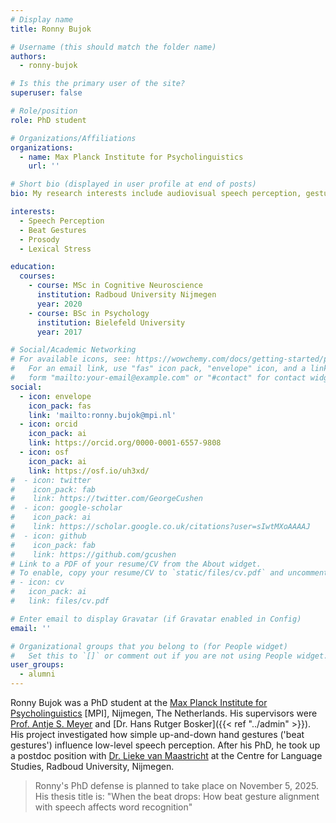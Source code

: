 ```yaml
---
# Display name
title: Ronny Bujok

# Username (this should match the folder name)
authors:
  - ronny-bujok

# Is this the primary user of the site?
superuser: false

# Role/position
role: PhD student

# Organizations/Affiliations
organizations:
  - name: Max Planck Institute for Psycholinguistics
    url: ''

# Short bio (displayed in user profile at end of posts)
bio: My research interests include audiovisual speech perception, gestures, and lexical stress.

interests:
  - Speech Perception
  - Beat Gestures
  - Prosody
  - Lexical Stress

education:
  courses:
    - course: MSc in Cognitive Neuroscience
      institution: Radboud University Nijmegen
      year: 2020
    - course: BSc in Psychology
      institution: Bielefeld University
      year: 2017

# Social/Academic Networking
# For available icons, see: https://wowchemy.com/docs/getting-started/page-builder/#icons
#   For an email link, use "fas" icon pack, "envelope" icon, and a link in the
#   form "mailto:your-email@example.com" or "#contact" for contact widget.
social:
  - icon: envelope
    icon_pack: fas
    link: 'mailto:ronny.bujok@mpi.nl'
  - icon: orcid
    icon_pack: ai
    link: https://orcid.org/0000-0001-6557-9808
  - icon: osf
    icon_pack: ai
    link: https://osf.io/uh3xd/
#  - icon: twitter
#    icon_pack: fab
#    link: https://twitter.com/GeorgeCushen
#  - icon: google-scholar
#    icon_pack: ai
#    link: https://scholar.google.co.uk/citations?user=sIwtMXoAAAAJ
#  - icon: github
#    icon_pack: fab
#    link: https://github.com/gcushen
# Link to a PDF of your resume/CV from the About widget.
# To enable, copy your resume/CV to `static/files/cv.pdf` and uncomment the lines below.
# - icon: cv
#   icon_pack: ai
#   link: files/cv.pdf

# Enter email to display Gravatar (if Gravatar enabled in Config)
email: ''

# Organizational groups that you belong to (for People widget)
#   Set this to `[]` or comment out if you are not using People widget.
user_groups:
  - alumni
---
```


Ronny Bujok was a PhD student at the [Max Planck Institute for Psycholinguistics](https://www.mpi.nl) [MPI], Nijmegen, The Netherlands. His supervisors were [Prof. Antje S. Meyer](https://www.mpi.nl/people/meyer-antje) and [Dr. Hans Rutger Bosker]({{< ref "../admin" >}}). His project investigated how simple up-and-down hand gestures ('beat gestures') influence low-level speech perception. After his PhD, he took up a postdoc position with [Dr. Lieke van Maastricht](https://www.ru.nl/personen/maastricht-l-van) at the Centre for Language Studies, Radboud University, Nijmegen.

> Ronny's PhD defense is planned to take place on November 5, 2025. His thesis title is: "When the beat drops: How beat gesture alignment with speech affects word recognition"
